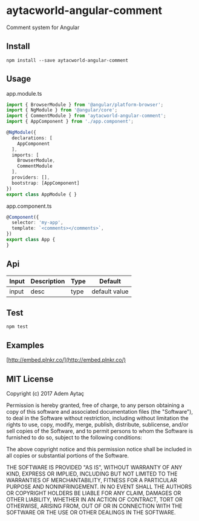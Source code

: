 # aytacworld-angular-comment

Comment system for Angular

## Install

`npm install --save aytacworld-angular-comment`

## Usage

app.module.ts

```typescript
import { BrowserModule } from '@angular/platform-browser';
import { NgModule } from '@angular/core';
import { CommentModule } from 'aytacworld-angular-comment';
import { AppComponent } from './app.component';

@NgModule({
  declarations: [
    AppComponent
  ],
  imports: [
    BrowserModule,
    CommentModule
  ],
  providers: [],
  bootstrap: [AppComponent]
})
export class AppModule { }
```

app.component.ts
```typescript
@Component({
  selector: 'my-app',
  template: `<comments></comments>`,
})
export class App {
}
```

## Api

|Input       |  Description   |  Type  |  Default  |
|------------|----------------|--------|-----------|
|input    |  desc | type | default value |

## Test

`npm test`

## Examples

[http://embed.plnkr.co/](http://embed.plnkr.co/)

## MIT License

Copyright (c) 2017 Adem Aytaç

Permission is hereby granted, free of charge, to any person obtaining a copy
of this software and associated documentation files (the "Software"), to deal
in the Software without restriction, including without limitation the rights
to use, copy, modify, merge, publish, distribute, sublicense, and/or sell
copies of the Software, and to permit persons to whom the Software is
furnished to do so, subject to the following conditions:

The above copyright notice and this permission notice shall be included in all
copies or substantial portions of the Software.

THE SOFTWARE IS PROVIDED "AS IS", WITHOUT WARRANTY OF ANY KIND, EXPRESS OR
IMPLIED, INCLUDING BUT NOT LIMITED TO THE WARRANTIES OF MERCHANTABILITY,
FITNESS FOR A PARTICULAR PURPOSE AND NONINFRINGEMENT. IN NO EVENT SHALL THE
AUTHORS OR COPYRIGHT HOLDERS BE LIABLE FOR ANY CLAIM, DAMAGES OR OTHER
LIABILITY, WHETHER IN AN ACTION OF CONTRACT, TORT OR OTHERWISE, ARISING FROM,
OUT OF OR IN CONNECTION WITH THE SOFTWARE OR THE USE OR OTHER DEALINGS IN THE
SOFTWARE.
